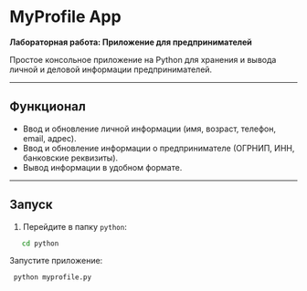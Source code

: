 # MyProfile App

**Лабораторная работа: Приложение для предпринимателей**

Простое консольное приложение на Python для хранения и вывода личной и деловой информации предпринимателей.

---

## Функционал

- Ввод и обновление личной информации (имя, возраст, телефон, email, адрес).
- Ввод и обновление информации о предпринимателе (ОГРНИП, ИНН, банковские реквизиты).
- Вывод информации в удобном формате.

---

## Запуск

1. Перейдите в папку `python`:
```bash
   cd python
```
Запустите приложение:
```
 python myprofile.py
```
